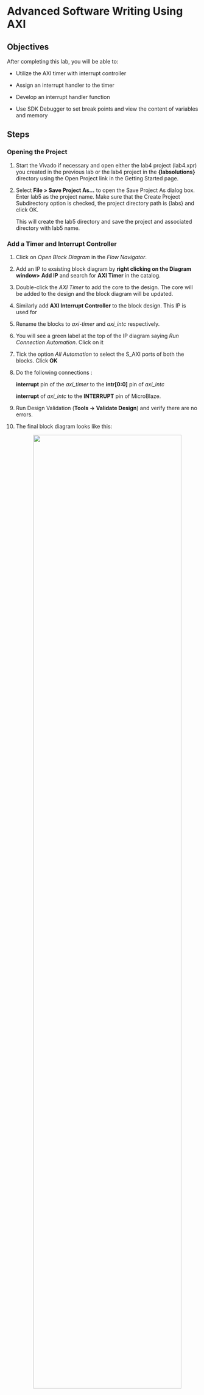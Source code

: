 # Advanced Software Writing Using AXI

## Objectives

After completing this lab, you will be able to:

*   Utilize the AXI timer with interrupt controller

*   Assign an interrupt handler to the timer

*   Develop an interrupt handler function

*   Use SDK Debugger to set break points and view the content of variables and memory

## Steps

### Opening the Project

1.	Start the Vivado if necessary and open either the lab4 project (lab4.xpr) you created in the previous lab or the lab4 project in the **{labsolutions}** directory using the Open Project link in the Getting Started page.
2.	Select **File > Save Project As…** to open the Save Project As dialog box. Enter lab5 as the project name.  Make sure that the Create Project Subdirectory option is checked, the project directory path is {labs} and click OK.

    This will create the lab5 directory and save the project and associated directory with lab5 name.

### Add a Timer and Interrupt Controller

1. Click on *Open Block Diagram*  in the *Flow Navigator*.
2. Add an IP to exsisting block diagram by **right clicking on the Diagram window> Add IP** and search for **AXI Timer** in the catalog.

9.	Double-click the _AXI Timer_ to add the core to the design. The core will be added to the design and the block diagram will be updated.
10. Similarly add **AXI Interrupt Controller** to the block design. This IP is used for
11. Rename the blocks to _axi-timer_ and _axi_intc_ respectively.
12. You will see a green label at the top of the IP diagram saying _Run Connection Automation_. Click on it
13. Tick the option _All Automation_ to select the S_AXI ports of both the blocks. Click **OK**
14. Do the following connections :

       **interrupt** pin of the _axi_timer_ to the **intr[0:0]** pin of _axi_intc_

      **interrupt** of _axi_intc_ to the **INTERRUPT** pin of MicroBlaze.
6.	Run Design Validation (**Tools -> Validate Design**) and verify there are no errors.
15. The final block diagram looks like this:

    <p align="center">
    <img src ="/pics/lab5/1block.JPG"  width="90%" height="80%"/>
    </p>
    <p align = "center">
    <i>Change AXI GPIO default name</i>
    </p>
### Generate Bitstream and Export to SDK

1.	Click on **Generate Bitstream**, and click Yes if prompted to **Launch Implementation** (Click Yes if prompted to save the design)

2.	After the bitstream has been generated, Click Cancel
3.	Export the hardware by clicking **File > Export > Export Hardware** and tick **Include bitstream**. Then click OK.
4.	Click Yes to overwrite the hardware module.
5.	Start SDK by clicking **File > Launch SDK** and click OK

### Generate Application in SDK

1.	In SDK, right click on the lab4 project from the previous lab and select **Close Project**

2.	Do the same for lab4_bsp and system_wrapper_hw_platform_0
2.	Select **File > New > Application Project**.
3.	Enter lab5 as the Project Name, and for Board Support Package, choose Create New **lab5_bsp** (should be the only option).
4.	Click Next, and select **Empty Application** and click Finish.
5.	Expand lab4 in the project view and right-click in the src folder and select Import.
6.	Expand General category and double-click on File System.
7.	Browse to **{sources}\lab5** folder and click OK.
8.  Import **lab5.c**

### Correcting the errors in SDK

1. In the **Problems** tab, double-click on the first red **x** for the parse error. This will open the source file bring you around to the error place.   
    <p align="center">
    <img src ="/pics/lab5/2firsterror.jpg "  width="60%" height="80%"/>
    </p>
    <p align = "center">
    <i>Change AXI GPIO default name</i>
    </p>
2.  Add the missing global variable declaration as **unsigned int,** initialize it to the value of 1, and save the file.  The first error message should disappear.  
3. Click on the next error message to highlight the problem in the source code.
    <p align="center">
    <img src ="/pics/lab5/3secnderror.jpg"  width="60%" height="80%"/>
    </p>
    <p align = "center">
    <i>Change AXI GPIO default name</i>
    </p>
4.  Add the missing global variable declaration as **int**, initialize it to the value of  0, and save the file. The program will be compiled again.

### Writing an Interrupt handler

1. In SDK, open the timer API documentation by clicking **Documentation** link corresponding to the **delay** instance in the *system.mss* tab.
2. Go to the File List section and select **xtmrctr.c**. You will see several available functions including **XTmrCtr_IsExpired**
   ```C
   int XTmrCtr_IsExpired(XTmrCtr * InstancePtr, u8, TmrCtrNumber)
   ```
   > Checks if the specified timer counter of the device has expired.

   > In capture mode, expired is defined as a capture occurred. In compare mode, expired is defined as the timer counter rolled over/under for up/down counting.

   >When interrupts are enabled, the expiration causes an interrupt. This function is typically used to poll a timer counter to determine when it has expired.

   Add the function call to the code with the associated parameters.

   ```C
    if (XTmrCtr_IsExpired(InstancePtr, TmrCtrNumber));
   ```
3. Complete the interrupt handler while keeping these steps in mind:

   *   Increment a counter if an interrupt was taken.
   *   Display the count value by printing the value. eg. the ``` LED_IP_mWriteReg () ``` function we used in the previous lab.

4. The complete handler looks like this:

    ```C
    /*
     * Interrupt service routine for the timer.
     */
    void timer_int_handler(void * CallBackRef, u8 TmrCtrNumber) {
    		// Setup call back reference
    		XTmrCtr *InstancePtr = (XTmrCtr *)CallBackRef;

    	    // Check if timer counter has expired
    		if (XTmrCtr_IsExpired(InstancePtr, TmrCtrNumber)) {
    			count++;
    			one_second_flag = 1;

    			// Display the count on the LEDS and print it using the UART*
	    		LED_IP_mWriteReg(XPAR_LED_IP_S_AXI_BASEADDR,LEDChan, count);
	    		xil_printf("Count value is: %x\n\r", count);
	    	}
    }
    ```
5.  Save and compile the file.

### Adding the Linker Script

1. Right-click lab5 in project view and select **Generate Linker Script**.
2. Set the heap and stack size to **1024 bytes** each.
3. Assign heap and stack section to _AXIBRAMController_ memory

   <p align="center">
   <img src ="/pics/lab5/4linker.JPG"  width="60%" height="80%"/>
   </p>
   <p align = "center">
   <i>Change AXI GPIO default name</i>
   </p>

4. Click **Generate** to generate the linker scrip. The program will be compiled again. Click **Yes** to overwrite file.

### Operating in Hardware

1.	Make sure that micro-USB cable(s) is(are) connected between the board and the PC. Turn ON the power of the board.
2.	Open Terminal from **Window > Show View > Other..**

3.	Click on the connect button and if required, select appropriate COM port (depends on your computer), and configure it with the parameters as shown in lab1. (These settings may have been saved from previous lab, lab4)
1.	Select **Xilinx Tools > Program FPGA**. Set the settings according to the values shown in the picture below:

   <p align="center">
   <img src ="/pics/lab5/5program.JPG"  width="60%" height="80%"/>
   </p>
   <p align = "center">
   <i>Change AXI GPIO default name</i>
   </p>

2. Click **Program.**

   This will execute Data2Mem program to combine the bootloop executable with hardware bitstream, generate the download.bit file, and configure the FPGA.

3. Right-click on the Lab5 project in the Project Explorer view and select **Debug As > Launch on Hardware (System Debugger)**.

   The lab5.elf will be downloaded and a dialog box will appear to switch to the Debug perspective.

2.   Click **Yes** to change to the _Debug_ perspective.

3.   Go to **Window > Show View > Expressions**. Click on **Add new expression**.

4.  Here type _count_ and press Enter as this is the global variable we want see.

4.   Double-click to set a breakpoint on the line in lab5.c where count is written to LED in the interrupt handler.

   <p align="center">
   <img src ="/pics/lab5/6bp.jpg"  width="60%" height="80%"/>
   </p>
   <p align = "center">
   <i>Change AXI GPIO default name</i>
   </p>

5. Click on **Resume** ![Resume](/pics/resume.JPG) button to continue executing the program up until the breakpoint is reached.

    As you do step over, you will notice that the count variable value is changing.

6.	Click on the memory tab.  If you do not see it, go to **Window > Show View > Memory**

7.  Click the ![plus](/pics/plus.JPG)  sign to add a **Memory Monitor**
8. Enter the address of the count variable as _&count_ , and then click **OK**.
9. Notice that the count variables increment every time you click resume.

   <p align="center">
   <img src ="/pics/lab5/7mem.jpg"  width="60%" height="80%"/>
   </p>
   <p align = "center">
   <i>Change AXI GPIO default name</i>
   </p>

10. Close the SDK application and close the XPS project

## Conclusion

This lab led you through adding an AXI timer and interrupt controller, and assigning an interrupt handler function to the interrupting device through function calls.  You developed an interrupt handler function and tested it in hardware.  Additionally, you used the SDK debugger to view the content of variables and memory.
